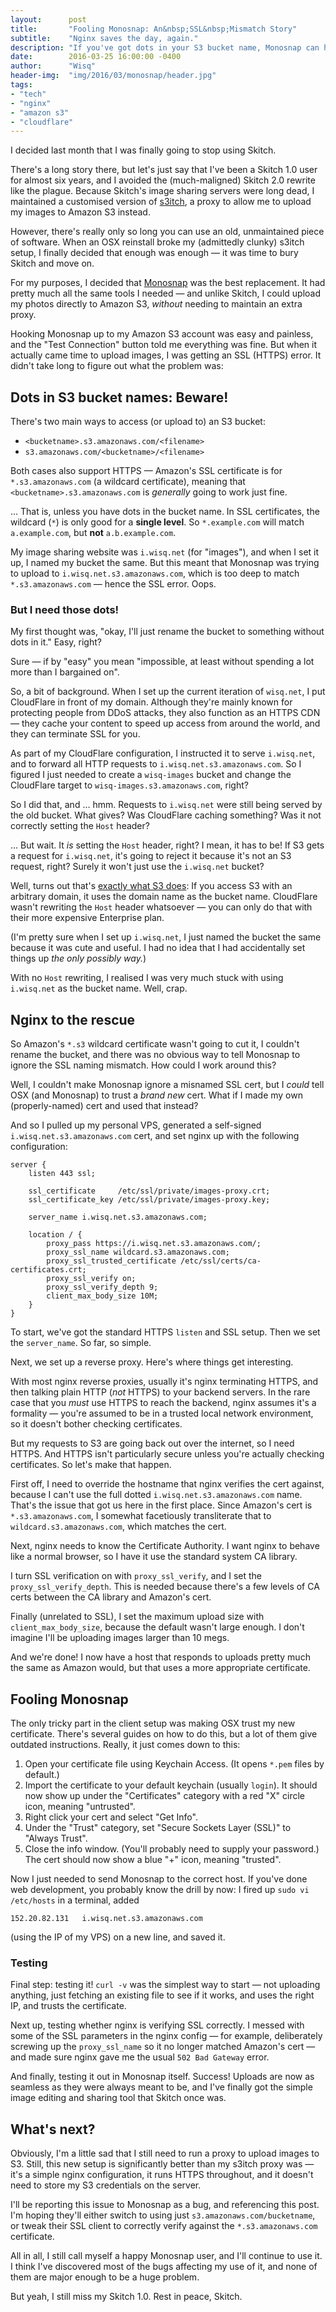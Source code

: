 ```yaml
---
layout:      post
title:       "Fooling Monosnap: An&nbsp;SSL&nbsp;Mismatch Story"
subtitle:    "Nginx saves the day, again."
description: "If you've got dots in your S3 bucket name, Monosnap can have issues uploading to it.  Here's how to fix that — and a way to work around SSL cert mismatches in general."
date:        2016-03-25 16:00:00 -0400
author:      "Wisq"
header-img:  "img/2016/03/monosnap/header.jpg"
tags:
- "tech"
- "nginx"
- "amazon s3"
- "cloudflare"
---
```


I decided last month that I was finally going to stop using Skitch.

There's a long story there, but let's just say that I've been a Skitch 1.0 user for almost six years, and I avoided the (much-maligned) Skitch 2.0 rewrite like the plague.  Because Skitch's image sharing servers were long dead, I maintained a customised version of [s3itch], a proxy to allow me to upload my images to Amazon S3 instead.

However, there's really only so long you can use an old, unmaintained piece of software.  When an OSX reinstall broke my (admittedly clunky) s3itch setup, I finally decided that enough was enough — it was time to bury Skitch and move on.

For my purposes, I decided that [Monosnap] was the best replacement.  It had pretty much all the same tools I needed — and unlike Skitch, I could upload my photos directly to Amazon S3, _without_ needing to maintain an extra proxy.

Hooking Monosnap up to my Amazon S3 account was easy and painless, and the "Test Connection" button told me everything was fine.  But when it actually came time to upload images, I was getting an SSL (HTTPS) error.  It didn't take long to figure out what the problem was:

## Dots in S3 bucket names: Beware!

There's two main ways to access (or upload to) an S3 bucket:

* `<bucketname>.s3.amazonaws.com/<filename>`
* `s3.amazonaws.com/<bucketname>/<filename>`

Both cases also support HTTPS — Amazon's SSL certificate is for `*.s3.amazonaws.com` (a wildcard certificate), meaning that `<bucketname>.s3.amazonaws.com` is _generally_ going to work just fine.

… That is, unless you have dots in the bucket name.  In SSL certificates, the wildcard (`*`) is only good for a **single level**.  So `*.example.com` will match `a.example.com`, but **not** `a.b.example.com`.

My image sharing website was `i.wisq.net` (for "images"), and when I set it up, I named my bucket the same.  But this meant that Monosnap was trying to upload to `i.wisq.net.s3.amazonaws.com`, which is too deep to match `*.s3.amazonaws.com` — hence the SSL error.  Oops.

### But I need those dots!

My first thought was, "okay, I'll just rename the bucket to something without dots in it."  Easy, right?

Sure — if by "easy" you mean "impossible, at least without spending a lot more than I bargained on".

So, a bit of background.  When I set up the current iteration of `wisq.net`, I put CloudFlare in front of my domain.  Although they're mainly known for protecting people from DDoS attacks, they also function as an HTTPS CDN — they cache your content to speed up access from around the world, and they can terminate SSL for you.

As part of my CloudFlare configuration, I instructed it to serve `i.wisq.net`, and to forward all HTTP requests to `i.wisq.net.s3.amazonaws.com`.  So I figured I just needed to create a `wisq-images` bucket and change the CloudFlare target to `wisq-images.s3.amazonaws.com`, right?

So I did that, and … hmm.  Requests to `i.wisq.net` were still being served by the old bucket.  What gives?  Was CloudFlare caching something?  Was it not correctly setting the `Host` header? 

… But wait.  It *is* setting the `Host` header, right?  I mean, it has to be!  If S3 gets a request for `i.wisq.net`, it's going to reject it because it's not an S3 request, right?  Surely it won't just use the `i.wisq.net` bucket?

Well, turns out that's [exactly what S3 does][s3hostname]: If you access S3 with an arbitrary domain, it uses the domain name as the bucket name.  CloudFlare wasn't rewriting the `Host` header whatsoever — you can only do that with their more expensive Enterprise plan.

(I'm pretty sure when I set up `i.wisq.net`, I just named the bucket the same because it was cute and useful.  I had no idea that I had accidentally set things up *the only possibly way.*)

With no `Host` rewriting, I realised I was very much stuck with using `i.wisq.net` as the bucket name.  Well, crap.

## Nginx to the rescue

So Amazon's `*.s3` wildcard certificate wasn't going to cut it, I couldn't rename the bucket, and there was no obvious way to tell Monosnap to ignore the SSL naming mismatch.  How could I work around this?

Well, I couldn't make Monosnap ignore a misnamed SSL cert, but I *could* tell OSX (and Monosnap) to trust a *brand new* cert.  What if I made my own (properly-named) cert and used that instead?

And so I pulled up my personal VPS, generated a self-signed `i.wisq.net.s3.amazonaws.com` cert, and set nginx up with the following configuration:

	server {
		listen 443 ssl;

		ssl_certificate     /etc/ssl/private/images-proxy.crt;
		ssl_certificate_key /etc/ssl/private/images-proxy.key;

		server_name i.wisq.net.s3.amazonaws.com;

		location / {
			proxy_pass https://i.wisq.net.s3.amazonaws.com/;
			proxy_ssl_name wildcard.s3.amazonaws.com;
			proxy_ssl_trusted_certificate /etc/ssl/certs/ca-certificates.crt;
			proxy_ssl_verify on; 
			proxy_ssl_verify_depth 9;
			client_max_body_size 10M;
		}
	}

To start, we've got the standard HTTPS `listen` and SSL setup.  Then we set the `server_name`.  So far, so simple.

Next, we set up a reverse proxy.  Here's where things get interesting.

With most nginx reverse proxies, usually it's nginx terminating HTTPS, and then talking plain HTTP (_not_ HTTPS) to your backend servers.  In the rare case that you *must* use HTTPS to reach the backend, nginx assumes it's a formality — you're assumed to be in a trusted local network environment, so it doesn't bother checking certificates.

But my requests to S3 are going back out over the internet, so I need HTTPS.  And HTTPS isn't particularly secure unless you're actually checking certificates.  So let's make that happen.

First off, I need to override the hostname that nginx verifies the cert against, because I can't use the full dotted `i.wisq.net.s3.amazonaws.com` name.  That's the issue that got us here in the first place.  Since Amazon's cert is `*.s3.amazonaws.com`, I somewhat facetiously transliterate that to `wildcard.s3.amazonaws.com`, which matches the cert.

Next, nginx needs to know the Certificate Authority.  I want nginx to behave like a normal browser, so I have it use the standard system CA library.

I turn SSL verification on with `proxy_ssl_verify`, and I set the `proxy_ssl_verify_depth`.  This is needed because there's a few levels of CA certs between the CA library and Amazon's cert.

Finally (unrelated to SSL), I set the maximum upload size with `client_max_body_size`, because the default wasn't large enough.  I don't imagine I'll be uploading images larger than 10 megs.

And we're done!  I now have a host that responds to uploads pretty much the same as Amazon would, but that uses a more appropriate certificate.

## Fooling Monosnap

The only tricky part in the client setup was making OSX trust my new certificate.  There's several guides on how to do this, but a lot of them give outdated instructions.  Really, it just comes down to this:

1. Open your certificate file using Keychain Access.  (It opens `*.pem` files by default.)
2. Import the certificate to your default keychain (usually `login`).  It should now show up under the "Certificates" category with a red "X" circle icon, meaning "untrusted".
3. Right click your cert and select "Get Info".
4. Under the "Trust" category, set "Secure Sockets Layer (SSL)" to "Always Trust".
5. Close the info window.  (You'll probably need to supply your password.)  The cert should now show a blue "+" icon, meaning "trusted".

Now I just needed to send Monosnap to the correct host.  If you've done web development, you probably know the drill by now: I fired up `sudo vi /etc/hosts` in a terminal, added

	152.20.82.131	i.wisq.net.s3.amazonaws.com

(using the IP of my VPS) on a new line, and saved it.

### Testing

Final step: testing it!  `curl -v` was the simplest way to start — not uploading anything, just fetching an existing file to see if it works, and uses the right IP, and trusts the certificate.

Next up, testing whether nginx is verifying SSL correctly.  I messed with some of the SSL parameters in the nginx config — for example, deliberately screwing up the `proxy_ssl_name` so it no longer matched Amazon's cert — and made sure nginx gave me the usual `502 Bad Gateway` error.

And finally, testing it out in Monosnap itself.  Success!  Uploads are now as seamless as they were always meant to be, and I've finally got the simple image editing and sharing tool that Skitch once was.

## What's next?

Obviously, I'm a little sad that I still need to run a proxy to upload images to S3.  Still, this new setup is significantly better than my s3itch proxy was — it's a simple nginx configuration, it runs HTTPS throughout, and it doesn't need to store my S3 credentials on the server.

I'll be reporting this issue to Monosnap as a bug, and referencing this post.  I'm hoping they'll either switch to using just `s3.amazonaws.com/bucketname`, or tweak their SSL client to correctly verify against the `*.s3.amazonaws.com` certificate.

All in all, I still call myself a happy Monosnap user, and I'll continue to use it.  I think I've discovered most of the bugs affecting my use of it, and none of them are major enough to be a huge problem.

But yeah, I still miss my Skitch 1.0.  Rest in peace, Skitch.

[s3itch]: https://github.com/roidrage/s3itch "roidrage/s3itch: An S3 proxy for Skitch's WebDAV sharing support — GitHub"
[monosnap]: https://monosnap.com/ "Monosnap – Free Screenshare Tool"
[s3hostname]: https://docs.aws.amazon.com/AmazonS3/latest/dev/VirtualHosting.html#VirtualHostingSpecifyBucket "Virtual Hosting of Buckets – Amazon Simple Storage Service"
